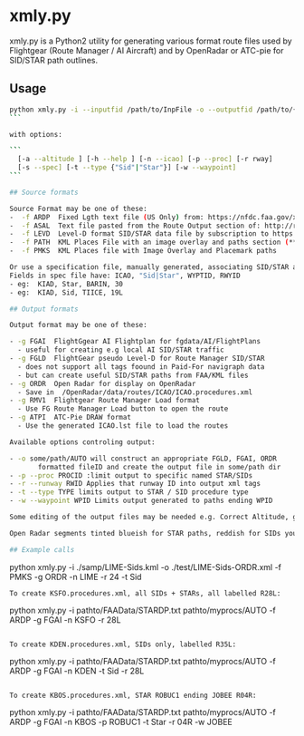 # xmly.py

xmly.py is a Python2 utility for generating various format route files used by
Flightgear (Route Manager / AI Aircraft) and by OpenRadar or ATC-pie
for SID/STAR path outlines.

## Usage

```sh
python xmly.py -i --inputfid /path/to/InpFile -o --outputfid /path/to/{OutFile|"AUTO"} -f --srceformat  -g --genformat
`̀``

with options:

`̀``
  [-a --altitude ] [-h --help ] [-n --icao] [-p --proc] [-r rway]
  [-s --spec] [-t --type {"Sid"|"Star"}] [-w --waypoint]
`̀``

## Source formats

Source Format may be one of these:
-  -f ARDP  Fixed Lgth text file (US Only) from: https://nfdc.faa.gov/xwiki/bin/view/NFDC/56+Day+NASR+Subscription
-  -f ASAL  Text file pasted from the Route Output section of: http://rfinder.asalink.net/free/
-  -f LEVD  Level-D format SID/STAR data file by subscription to https://www.navigraph.com/FmsData.aspx
-  -f PATH  KML Places File with an image overlay and paths section (**Deprecated**: Use -i PMKS with Overlay and Waypoints as Placemarks)
-  -f PMKS  KML Places file with Image Overlay and Placemark paths

Or use a specification file, manually generated, associating SID/STAR and Rwy with `-s --spec path/to/specFile`.
Fields in spec file have: ICAO, "Sid|Star", WYPTID, RWYID
- eg:  KIAD, Star, BARIN, 30
- eg:  KIAD, Sid, TIICE, 19L

## Output formats

Output format may be one of these:

- -g FGAI  FlightGgear AI Flightplan for fgdata/AI/FlightPlans
  - useful for creating e.g local AI SID/STAR traffic
- -g FGLD  FlightGear pseudo Level-D for Route Manager SID/STAR
  - does not support all tags foound in Paid-For navigraph data
  - but can create useful SID/STAR paths from FAA/KML files
- -g ORDR  Open Radar for display on OpenRadar
  - Save in  /OpenRadar/data/routes/ICAO/ICAO.procedures.xml
- -g RMV1  Flightgear Route Manager Load format
  - Use FG Route Manager Load button to open the route
- -g ATPI  ATC-Pie DRAW format
  - Use the generated ICAO.lst file to load the routes

Available options controling output:

- -o some/path/AUTO will construct an appropriate FGLD, FGAI, ORDR
       formatted fileID and create the output file in some/path dir
- -p --proc PROCID :limit output to specific named STAR/SIDs
- -r --runway RWID Applies that runway ID into output xml tags
- -t --type TYPE limits output to STAR / SID procedure type
- -w --waypoint WPID Limits output generated to paths ending WPID

Some editing of the output files may be needed e.g. Correct Altitude, gear, flaps, on-ground fields.

Open Radar segments tinted blueish for STAR paths, reddish for SIDs you may wish to add labels, etc and customize Runway ID numbering `./samp` directory contains sample source files.

## Example calls
```
python xmly.py -i ./samp/LIME-Sids.kml -o ./test/LIME-Sids-ORDR.xml -f PMKS -g ORDR -n LIME -r 24 -t Sid
```
To create KSFO.procedures.xml, all SIDs + STARs, all labelled R28L:
```
python xmly.py -i pathto/FAAData/STARDP.txt pathto/myprocs/AUTO -f ARDP -g FGAI -n KSFO -r 28L
```

To create KDEN.procedures.xml, SIDs only, labelled R35L:
```
python xmly.py -i pathto/FAAData/STARDP.txt pathto/myprocs/AUTO -f ARDP -g FGAI -n KDEN -t Sid -r 28L
```

To create KBOS.procedures.xml, STAR ROBUC1 ending JOBEE R04R:
```
python xmly.py -i pathto/FAAData/STARDP.txt pathto/myprocs/AUTO -f ARDP -g FGAI -n KBOS -p ROBUC1 -t Star -r 04R -w JOBEE
```

